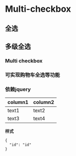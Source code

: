 # Multi-checkbox
## 全选
## 多级全选  
### Multi checkbox  
### 可实现购物车全选等功能
### 依赖jquery
|column1|column2|
|-|-|
|text1|text2|
|text3|text4|

**样式**
```
{
  "id": "id"
}
```
